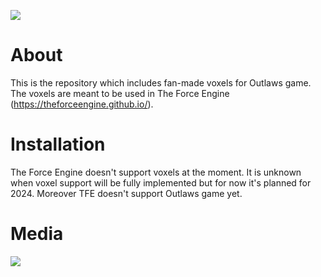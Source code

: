 ![](https://imgur.com/3mquD6L.png)

# About
This is the repository which includes fan-made voxels for Outlaws game. The voxels are meant to be used in The Force Engine (https://theforceengine.github.io/).

# Installation

The Force Engine doesn't support voxels at the moment. It is unknown when voxel support will be fully implemented but for now it's planned for 2024. Moreover TFE doesn't support Outlaws game yet.

# Media

![](https://imgur.com/6B7Oepn.png)
